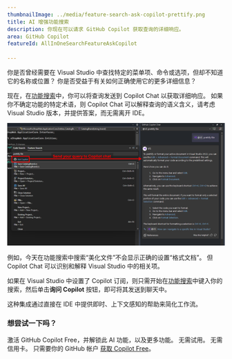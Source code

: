 ```yaml
---
thumbnailImage: ../media/feature-search-ask-copilot-prettify.png
title: AI 增强功能搜索
description: 你现在可以请求 GitHub Copilot 获取查询的详细响应。
area: GitHub Copilot
featureId: AllInOneSearchFeatureAskCopilot

---
```



你是否曾经需要在 Visual Studio 中查找特定的菜单项、命令或选项，但却不知道它的名称或位置？ 你是否受益于有关如何正确使用它的更多详细信息？

现在，在[功能搜索](vscmd://Window.QuickLaunch)中，你可以将查询发送到 Copilot Chat 以获取详细响应。 如果你不确定功能的特定术语，则 Copilot Chat 可以解释查询的语义含义，请考虑 Visual Studio 版本，并提供答案，而无需离开 IDE。

![搜索栏下的“功能搜索询问 Copilot”按钮](../media/feature-search-ask-copilot-prettify-highlighted.png)

例如，今天在功能搜索中搜索“美化文件”不会显示正确的设置“格式文档”。 但 Copilot Chat 可以识别和解释 Visual Studio 中的相关项。

如果在 Visual Studio 中设置了 Copilot 订阅，则只需开始在[功能搜索](vscmd://Window.QuickLaunch)中键入你的搜索，然后单击**询问 Copilot** 按钮，即可将其发送到聊天中。 

这种集成通过直接在 IDE 中提供即时、上下文感知的帮助来简化工作流。

### 想尝试一下吗？
激活 GitHub Copilot Free，并解锁此 AI 功能，以及更多功能。
 无需试用。 无需信用卡。 只需要你的 GitHub 帐户 [获取 Copilot Free](vscmd://View.GitHub.Copilot.Chat)。
